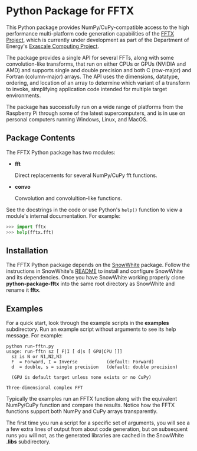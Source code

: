 Python Package for FFTX
=======================

This Python package provides NumPy/CuPy-compatible access to the high performance multi-platform 
code generation capabilities of the [FFTX Project](https://github.com/spiral-software/fftx), 
which is currently under development as part of the Department of Energy's 
[Exascale Computing Project](https://www.exascaleproject.org/).

The package provides a single API for several FFTs, along with some convolution-like transforms, that run on either CPUs or GPUs (NVIDIA and AMD) and supports single and double precision and both C (row-major) and Fortran (column-major) arrays.  The API uses the dimensions, datatype, ordering, and location of an array to determine which variant of a transform to invoke, simplifying application code intended for multiple target environments.

The package has successfully run on a wide range of platforms from the Raspberry Pi through some of the latest supercomputers, and is in use on personal computers running Windows, Linux, and MacOS.

## Package Contents

The FFTX Python package has two modules:

- **fft**

   Direct replacements for several NumPy/CuPy fft functions.
   
- **convo**

   Convolution and convolultion-like functions.

See the docstrings in the code or use Python's `help()` function to view a module's internal documentation.  For example:

```python console
>>> import fftx
>>> help(fftx.fft)
```

## Installation

The FFTX Python package depends on the [SnowWhite](https://github.com/spiral-software/python-package-snowwhite) package. 
Follow the instructions in SnowWhite's 
[README](https://github.com/spiral-software/python-package-snowwhite#readme)
to install and 
configure SnowWhite and its dependencies. Once you have SnowWhite working properly 
clone **python-package-fftx** into the same root directory as SnowWhite and rename it **fftx**.

## Examples

For a quick start, look through the example scripts in the **examples** subdirectory.  Run an example script without arguments to see its help message.  For example:

```shell
python run-fftn.py
usage: run-fftn sz [ F|I [ d|s [ GPU|CPU ]]]
  sz is N or N1,N2,N3
  F  = Forward, I = Inverse           (default: Forward)
  d  = double, s = single precision   (default: double precision)

  (GPU is default target unless none exists or no CuPy)

Three-dimensional complex FFT
```

Typically the examples run an FFTX function along with the equivalent NumPy/CuPy function and compare the results.  Notice how the FFTX functions support both NumPy and CuPy arrays transparently.

The first time you run a script for a specific set of arguments, you will see a a few extra lines of output from about code generation, but on subsequent runs you will not, as the generated libraries 
are cached in the SnowWhite **.libs** subdirectory.
